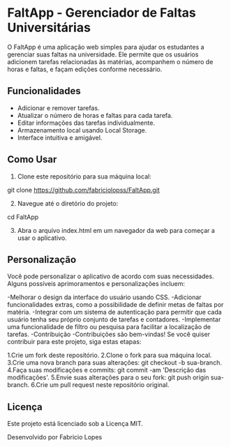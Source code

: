 # FaltApp - Gerenciador de Faltas Universitárias

O FaltApp é uma aplicação web simples para ajudar os estudantes a gerenciar suas faltas na universidade. Ele permite que os usuários adicionem tarefas relacionadas às matérias, acompanhem o número de horas e faltas, e façam edições conforme necessário.

## Funcionalidades

- Adicionar e remover tarefas.
- Atualizar o número de horas e faltas para cada tarefa.
- Editar informações das tarefas individualmente.
- Armazenamento local usando Local Storage.
- Interface intuitiva e amigável.

## Como Usar

1. Clone este repositório para sua máquina local:


git clone https://github.com/fabriciolopss/FaltApp.git

2. Navegue até o diretório do projeto:

cd FaltApp

3. Abra o arquivo index.html em um navegador da web para começar a usar o aplicativo.

## Personalização
Você pode personalizar o aplicativo de acordo com suas necessidades. Alguns possíveis aprimoramentos e personalizações incluem:

-Melhorar o design da interface do usuário usando CSS.
-Adicionar funcionalidades extras, como a possibilidade de definir metas de faltas por matéria.
-Integrar com um sistema de autenticação para permitir que cada usuário tenha seu próprio conjunto de tarefas e contadores.
-Implementar uma funcionalidade de filtro ou pesquisa para facilitar a localização de tarefas.
-Contribuição
-Contribuições são bem-vindas! Se você quiser contribuir para este projeto, siga estas etapas:

1.Crie um fork deste repositório.
2.Clone o fork para sua máquina local.
3.Crie uma nova branch para suas alterações: git checkout -b sua-branch.
4.Faça suas modificações e commits: git commit -am 'Descrição das modificações'.
5.Envie suas alterações para o seu fork: git push origin sua-branch.
6.Crie um pull request neste repositório original.

## Licença
Este projeto está licenciado sob a Licença MIT.

Desenvolvido por Fabricio Lopes

